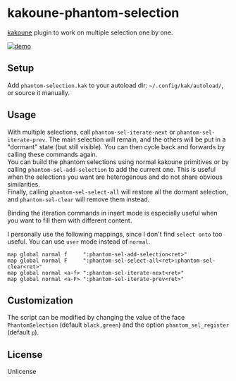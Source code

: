 # kakoune-phantom-selection

[kakoune](http://kakoune.org) plugin to work on multiple selection one by one.

[![demo](https://asciinema.org/a/152289.png)](https://asciinema.org/a/152289)

## Setup

Add `phantom-selection.kak` to your autoload dir: `~/.config/kak/autoload/`, or source it manually.

## Usage

With multiple selections, call `phantom-sel-iterate-next` or `phantom-sel-iterate-prev`. The main selection will remain, and the others will be put in a "dormant" state (but still visible). You can then cycle back and forwards by calling these commands again.  
You can build the phantom selections using normal kakoune primitives or by calling `phantom-sel-add-selection` to add the current one. This is useful when the selections you want are heterogenous and do not share obvious similarities.  
Finally, calling `phantom-sel-select-all` will restore all the dormant selection, and `phantom-sel-clear` will remove them instead.  

Binding the iteration commands in insert mode is especially useful when you want to fill them with different content.

I personally use the following mappings, since I don't find `select onto` too useful. You can use `user` mode instead of `normal`.
```
map global normal f     ":phantom-sel-add-selection<ret>"
map global normal F     ":phantom-sel-select-all<ret>:phantom-sel-clear<ret>"
map global normal <a-f> ":phantom-sel-iterate-next<ret>"
map global normal <a-F> ":phantom-sel-iterate-prev<ret>"
```

## Customization

The script can be modified by changing the value of the face `PhantomSelection` (default `black,green`) and the option `phantom_sel_register` (default `p`).

## License

Unlicense

